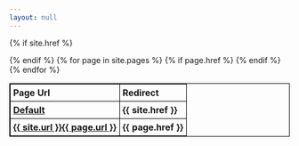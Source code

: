 ```yaml
---
layout: null
---
```

<style>
table, th, td {
    border: 1px solid black;
    border-collapse: collapse;
}
th, td {
    padding: 5px;
}
th {
    text-align: left;
}
</style>
<body>
<table style="width:100%">
  <tr>
    <th>Page Url</th>
    <th>Redirect</th> 
  </tr>

{% if site.href %}
<tr>
    <th><a href="{{ site.url }}{{ page.url }}">Default</a></th>
    <th>{{ site.href }}</th>
  </tr>
{% endif %}
{% for page in site.pages %}
{% if page.href %}
<tr>
    <th><a href="{{ site.url }}{{ page.url }}">{{ site.url }}{{ page.url }}</a></th>
    <th>{{ page.href }}</th>
  </tr>
{% endif %}
{% endfor %}
</table>
</body>
